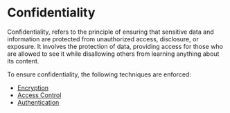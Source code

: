 # Confidentiality

Confidentiality, refers to the principle of ensuring that sensitive data and information are protected from unauthorized access, disclosure, or exposure. It involves the protection of data, providing access for those who are allowed to see it while disallowing others from learning anything about its content.

To ensure confidentiality, the following techniques are enforced:

- [Encryption](Cybersecurity/Tools/Encryption.md)
- [Access Control](Cybersecurity/Tools/Access%20Control.md)
- [Authentication](Cybersecurity/Tools/Authentication.md)